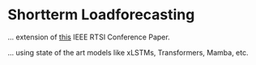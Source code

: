 # Shortterm Loadforecasting 

... extension of [this](https://arxiv.org/abs/2407.08434) IEEE RTSI Conference Paper.

... using state of the art models like xLSTMs, Transformers, Mamba, etc.
